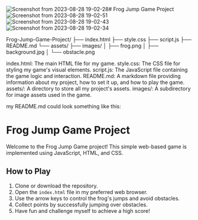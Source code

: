 ![Screenshot from 2023-08-28 19-02-28](https://github.com/Ayuhoney/frog_jump/assets/99753206/952421df-3159-41e8-b4e5-aec2f58cbb34)# Frog Jump Game Project
![Screenshot from 2023-08-28 19-02-51](https://github.com/Ayuhoney/frog_jump/assets/99753206/3f9547d2-bed6-4273-b9d4-66052f692f57)
![Screenshot from 2023-08-28 19-02-43](https://github.com/Ayuhoney/frog_jump/assets/99753206/b40a2347-feb9-4b0d-969d-9d22d6d01845)
![Screenshot from 2023-08-28 19-02-34](https://github.com/Ayuhoney/frog_jump/assets/99753206/74299bf8-3ea6-4416-9ac1-5bab0c6d5ab0)

Frog-Jump-Game-Project/
├── index.html
├── style.css
├── script.js
├── README.md
└── assets/
    ├── images/
    │   ├── frog.png
    │   ├── background.jpg
    │   └── obstacle.png
    
index.html: The main HTML file for my game.
style.css: The CSS file for styling my game's visual elements.
script.js: The JavaScript file containing the game logic and interaction.
README.md: A markdown file providing information about my project, how to set it up, and how to play the game.
assets/: A directory to store all my project's assets.
images/: A subdirectory for image assets used in the game.

my README.md could look something like this:

# Frog Jump Game Project

Welcome to the Frog Jump Game project! This simple web-based game is implemented using JavaScript, HTML, and CSS.

## How to Play

1. Clone or download the repository.
2. Open the `index.html` file in my preferred web browser.
3. Use the arrow keys to control the frog's jumps and avoid obstacles.
4. Collect points by successfully jumping over obstacles.
5. Have fun and challenge myself to achieve a high score!


